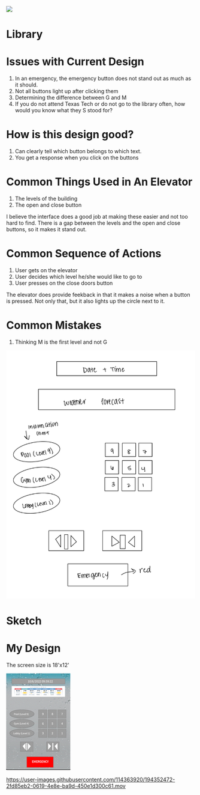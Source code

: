 ![](https://github.com/melodyortega/p1.Melody.Ortega/blob/main/p1.Melody.Ortega.gif)
# Library

# Issues with Current Design
1. In an emergency, the emergency button does not stand out as much as it should.
2. Not all buttons light up after clicking them
3. Determining the difference between G and M
4. If you do not attend Texas Tech or do not go to the library often, how would you know what they S stood for?

# How is this design good?
1. Can clearly tell which button belongs to which text.
2. You get a response when you click on the buttons

# Common Things Used in An Elevator
1. The levels of the building
2. The open and close button

  I believe the interface does a good job at making these easier and not too hard to find. There is a gap between the levels and the 
  open and close buttons, so it makes it stand out.
  
# Common Sequence of Actions
1. User gets on the elevator
2. User decides which level he/she would like to go to
3. User presses on the close doors button

  The elevator does provide feekback in that it makes a noise when a button is pressed. Not only that, but it also lights up the
  circle next to it.
  
# Common Mistakes
1. Thinking M is the first level and not G

![](https://github.com/melodyortega/p1.Melody.Ortega/blob/main/p1.Melody.Ortega.Sketch.jpg)
# Sketch

# My Design
The screen size is 18'x12'

![](https://github.com/melodyortega/p1.Melody.Ortega/blob/main/p1.Melody.Ortega.myDesign.gif)


https://user-images.githubusercontent.com/114363920/194352472-2fd85eb2-0619-4e8e-ba9d-450e1d300c61.mov




